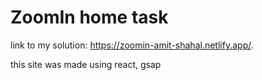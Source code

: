 # ZoomIn home task

link to my solution: https://zoomin-amit-shahal.netlify.app/.

this site was made using react, gsap
